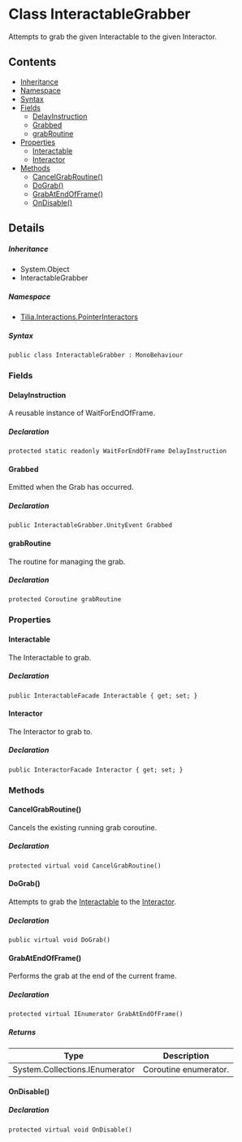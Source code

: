# Class InteractableGrabber

Attempts to grab the given Interactable to the given Interactor.

## Contents

* [Inheritance]
* [Namespace]
* [Syntax]
* [Fields]
  * [DelayInstruction]
  * [Grabbed]
  * [grabRoutine]
* [Properties]
  * [Interactable]
  * [Interactor]
* [Methods]
  * [CancelGrabRoutine()]
  * [DoGrab()]
  * [GrabAtEndOfFrame()]
  * [OnDisable()]

## Details

##### Inheritance

* System.Object
* InteractableGrabber

##### Namespace

* [Tilia.Interactions.PointerInteractors]

##### Syntax

```
public class InteractableGrabber : MonoBehaviour
```

### Fields

#### DelayInstruction

A reusable instance of WaitForEndOfFrame.

##### Declaration

```
protected static readonly WaitForEndOfFrame DelayInstruction
```

#### Grabbed

Emitted when the Grab has occurred.

##### Declaration

```
public InteractableGrabber.UnityEvent Grabbed
```

#### grabRoutine

The routine for managing the grab.

##### Declaration

```
protected Coroutine grabRoutine
```

### Properties

#### Interactable

The Interactable to grab.

##### Declaration

```
public InteractableFacade Interactable { get; set; }
```

#### Interactor

The Interactor to grab to.

##### Declaration

```
public InteractorFacade Interactor { get; set; }
```

### Methods

#### CancelGrabRoutine()

Cancels the existing running grab coroutine.

##### Declaration

```
protected virtual void CancelGrabRoutine()
```

#### DoGrab()

Attempts to grab the [Interactable] to the [Interactor].

##### Declaration

```
public virtual void DoGrab()
```

#### GrabAtEndOfFrame()

Performs the grab at the end of the current frame.

##### Declaration

```
protected virtual IEnumerator GrabAtEndOfFrame()
```

##### Returns

| Type | Description |
| --- | --- |
| System.Collections.IEnumerator | Coroutine enumerator. |

#### OnDisable()

##### Declaration

```
protected virtual void OnDisable()
```

[Tilia.Interactions.PointerInteractors]: README.md
[InteractableGrabber.UnityEvent]: InteractableGrabber.UnityEvent.md
[Interactable]: InteractableGrabber.md#Interactable
[Interactor]: InteractableGrabber.md#Interactor
[Inheritance]: #Inheritance
[Namespace]: #Namespace
[Syntax]: #Syntax
[Fields]: #Fields
[DelayInstruction]: #DelayInstruction
[Grabbed]: #Grabbed
[grabRoutine]: #grabRoutine
[Properties]: #Properties
[Interactable]: #Interactable
[Interactor]: #Interactor
[Methods]: #Methods
[CancelGrabRoutine()]: #CancelGrabRoutine
[DoGrab()]: #DoGrab
[GrabAtEndOfFrame()]: #GrabAtEndOfFrame
[OnDisable()]: #OnDisable
